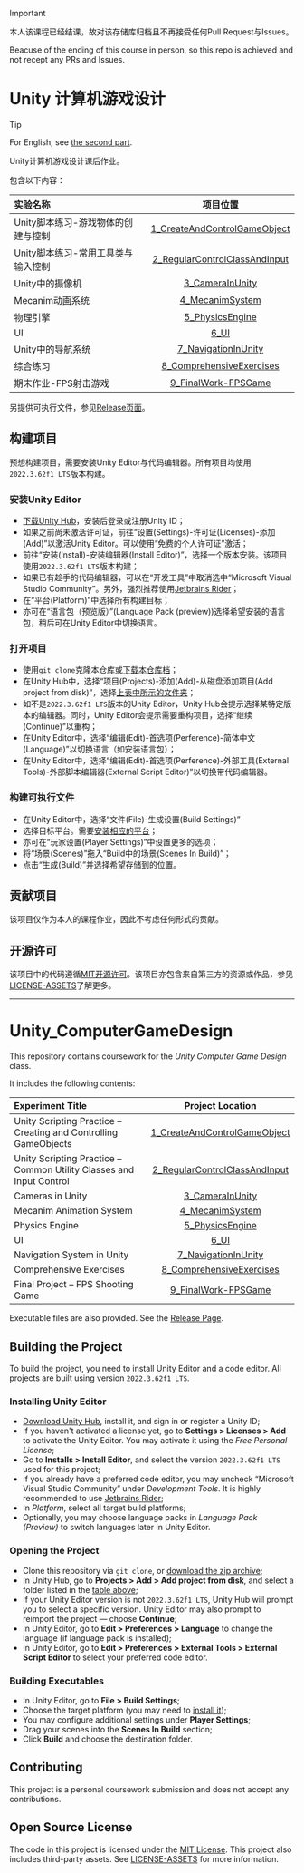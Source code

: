 > [!IMPORTANT]
>
> 本人该课程已经结课，故对该存储库归档且不再接受任何Pull Request与Issues。
>
> Beacuse of the ending of this course in person, so this repo is achieved and not recept any PRs and Issues.

# Unity 计算机游戏设计

> [!TIP]
>
> For English, see [the second part](#unity_computergamedesign).

Unity计算机游戏设计课后作业。

包含以下内容：

|实验名称                        | 项目位置                                                         |
|:-------------------------------|:---------------------------------------------------------------:|
|Unity脚本练习-游戏物体的创建与控制|[1_CreateAndControlGameObject](./1_CreateAndControlGameObject/) |
|Unity脚本练习-常用工具类与输入控制|[2_RegularControlClassAndInput](./2_RegularControlClassAndInput/)|
|Unity中的摄像机                  |[3_CameraInUnity](./3_CameraInUnity/)                            |
|Mecanim动画系统                  |[4_MecanimSystem](./4_MecanimSystem/)                            |
|物理引擎                         |[5_PhysicsEngine](./5_PhysicsEngine/)                            |
|UI                               |[6_UI](./6_UI/)                                                  |
|Unity中的导航系统                 |[7_NavigationInUnity](./7_NavigationInUnity/)                   |
|综合练习                         |[8_ComprehensiveExercises](./8_ComprehensiveExercises/)          |
|期末作业-FPS射击游戏              |[9_FinalWork-FPSGame](./9_FinalWork-FPSGame/)                   |

另提供可执行文件，参见[Release页面](https://github.com/gaobobo/Unity_ComputerGameDesign/releases)。

## 构建项目

预想构建项目，需要安装Unity Editor与代码编辑器。所有项目均使用`2022.3.62f1 LTS`版本构建。

### 安装Unity Editor

- [下载Unity Hub](https://unity.com/download)，安装后登录或注册Unity ID；
- 如果之前尚未激活许可证，前往“设置(Settings)-许可证(Licenses)-添加(Add)”以激活Unity Editor。可以使用“免费的个人许可证”激活；
- 前往“安装(Install)-安装编辑器(Install Editor)”，选择一个版本安装。该项目使用`2022.3.62f1 LTS`版本构建；
- 如果已有趁手的代码编辑器，可以在“开发工具”中取消选中“Microsoft Visual Studio Community”。另外，强烈推荐使用[Jetbrains Rider](https://www.jetbrains.com/rider/)；
- 在“平台(Platform)”中选择所有构建目标；
- 亦可在“语言包（预览版）”(Language Pack (preview))选择希望安装的语言包，稍后可在Unity Editor中切换语言。

### 打开项目

- 使用`git clone`克隆本仓库或[下载本仓库档](https://github.com/gaobobo/Unity_ComputerGameDesign/archive/refs/heads/main.zip)；
- 在Unity Hub中，选择“项目(Projects)-添加(Add)-从磁盘添加项目(Add project from disk)”，选择[上表中所示的文件夹](#unity-计算机游戏设计)；
- 如不是`2022.3.62f1 LTS`版本的Unity Editor，Unity Hub会提示选择某特定版本的编辑器。同时，Unity Editor会提示需要重构项目，选择“继续(Continue)”以重构；
- 在Unity Editor中，选择“编辑(Edit)-首选项(Perference)-简体中文(Language)”以切换语言（如安装语言包）；
- 在Unity Editor中，选择“编辑(Edit)-首选项(Perference)-外部工具(External Tools)-外部脚本编辑器(External Script Editor)”以切换带代码编辑器。

### 构建可执行文件

- 在Unity Editor中，选择“文件(File)-生成设置(Build Settings)”
- 选择目标平台。需要[安装相应的平台](#安装unity-editor)；
- 亦可在“玩家设置(Player Settings)”中设置更多的选项；
- 将“场景(Scenes)”拖入“Build中的场景(Scenes In Build)”；
- 点击“生成(Build)”并选择希望存储到的位置。

## 贡献项目

该项目仅作为本人的课程作业，因此不考虑任何形式的贡献。

## 开源许可

该项目中的代码遵循[MIT开源许可](./LICENSE-CODE)。该项目亦包含来自第三方的资源或作品，参见[LICENSE-ASSETS](./LICENSE-ASSETS)了解更多。

------

# Unity_ComputerGameDesign

This repository contains coursework for the *Unity Computer Game Design* class.

It includes the following contents:

| Experiment Title                                                    |                          Project Location                          |
| :------------------------------------------------------------------ | :----------------------------------------------------------------: |
| Unity Scripting Practice – Creating and Controlling GameObjects     |  [1\_CreateAndControlGameObject](./1_CreateAndControlGameObject/)  |
| Unity Scripting Practice – Common Utility Classes and Input Control | [2\_RegularControlClassAndInput](./2_RegularControlClassAndInput/) |
| Cameras in Unity                                                    |               [3\_CameraInUnity](./3_CameraInUnity/)               |
| Mecanim Animation System                                            |               [4\_MecanimSystem](./4_MecanimSystem/)               |
| Physics Engine                                                      |               [5\_PhysicsEngine](./5_PhysicsEngine/)               |
| UI                                                                  |                          [6\_UI](./6_UI/)                          |
| Navigation System in Unity                                          |           [7\_NavigationInUnity](./7_NavigationInUnity/)           |
| Comprehensive Exercises                                             |      [8\_ComprehensiveExercises](./8_ComprehensiveExercises/)      |
| Final Project – FPS Shooting Game                                   |           [9\_FinalWork-FPSGame](./9_FinalWork-FPSGame/)           |

Executable files are also provided. See the [Release Page](https://github.com/gaobobo/Unity_ComputerGameDesign/releases).

## Building the Project

To build the project, you need to install Unity Editor and a code editor. All projects are built using version `2022.3.62f1 LTS`.

### Installing Unity Editor

- [Download Unity Hub](https://unity.com/download), install it, and sign in or register a Unity ID;
- If you haven't activated a license yet, go to **Settings > Licenses > Add** to activate the Unity Editor. You may activate it using the *Free Personal License*;
- Go to **Installs > Install Editor**, and select the version `2022.3.62f1 LTS` used for this project;
- If you already have a preferred code editor, you may uncheck “Microsoft Visual Studio Community” under *Development Tools*. It is highly recommended to use [Jetbrains Rider](https://www.jetbrains.com/rider/);
- In *Platform*, select all target build platforms;
- Optionally, you may choose language packs in *Language Pack (Preview)* to switch languages later in Unity Editor.

### Opening the Project

- Clone this repository via `git clone`, or [download the zip archive](https://github.com/gaobobo/Unity_ComputerGameDesign/archive/refs/heads/main.zip);
- In Unity Hub, go to **Projects > Add > Add project from disk**, and select a folder listed in the [table above](#unity_computergamedesign);
- If your Unity Editor version is not `2022.3.62f1 LTS`, Unity Hub will prompt you to select a specific version. Unity Editor may also prompt to reimport the project — choose **Continue**;
- In Unity Editor, go to **Edit > Preferences > Language** to change the language (if language pack is installed);
- In Unity Editor, go to **Edit > Preferences > External Tools > External Script Editor** to select your preferred code editor.

### Building Executables

- In Unity Editor, go to **File > Build Settings**;
- Choose the target platform (you may need to [install it](#installing-unity-editor));
- You may configure additional settings under **Player Settings**;
- Drag your scenes into the **Scenes In Build** section;
- Click **Build** and choose the destination folder.

## Contributing

This project is a personal coursework submission and does not accept any contributions.

## Open Source License

The code in this project is licensed under the [MIT License](./LICENSE-CODE). This project also includes third-party assets. See [LICENSE-ASSETS](./LICENSE-ASSETS) for more information.

